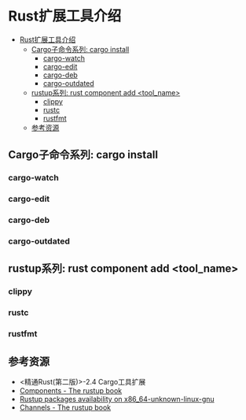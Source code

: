 # Rust扩展工具介绍

<!--ts-->

* [Rust扩展工具介绍](#rust扩展工具介绍)
    * [Cargo子命令系列: cargo install ](#cargo子命令系列-cargo-install-)
        * [cargo-watch](#cargo-watch)
        * [cargo-edit](#cargo-edit)
        * [cargo-deb](#cargo-deb)
        * [cargo-outdated](#cargo-outdated)
    * [rustup系列: rust component add &lt;tool_name&gt;](#rustup系列-rust-component-add-tool_name)
        * [clippy](#clippy)
        * [rustc](#rustc)
        * [rustfmt](#rustfmt)
    * [参考资源](#参考资源)

<!--te-->

## Cargo子命令系列: cargo install <binary crate name>

### cargo-watch

### cargo-edit

### cargo-deb

### cargo-outdated

## rustup系列: rust component add <tool_name>

### clippy

### rustc

### rustfmt

## 参考资源

- <精通Rust(第二版)>-2.4 Cargo工具扩展
- [Components - The rustup book](https://rust-lang.github.io/rustup/concepts/components.html)
- [Rustup packages availability on x86_64-unknown-linux-gnu](https://rust-lang.github.io/rustup-components-history/)
- [Channels - The rustup book](https://rust-lang.github.io/rustup/concepts/channels.html#nightly-availability)